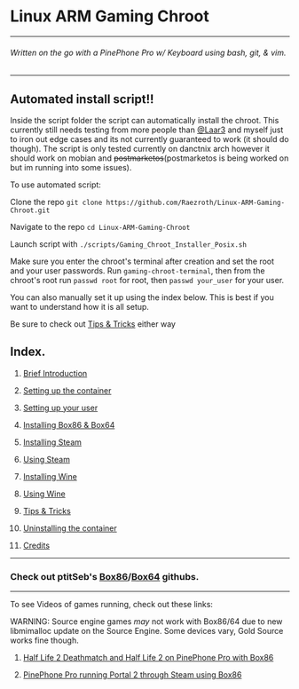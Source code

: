 

# Linux ARM Gaming Chroot

-------------------------
###### Written on the go with a PinePhone Pro w/ Keyboard using bash, git, & vim.
-------

## Automated install script!!
Inside the script folder the script can automatically install the chroot.
This currently still needs testing from more people than [@Laar3](https://github.com/Laar3) and myself just to iron out edge cases and its not currently guaranteed to work (it should do though).
The script is only tested currently on danctnix arch however it should work on mobian and ~~postmarketos~~(postmarketos is being worked on but im running into some issues).

To use automated script:

Clone the repo `git clone https://github.com/Raezroth/Linux-ARM-Gaming-Chroot.git`

Navigate to the repo `cd Linux-ARM-Gaming-Chroot`

Launch script with `./scripts/Gaming_Chroot_Installer_Posix.sh`

Make sure you enter the chroot's terminal after creation and set the root and your user passwords.
Run `gaming-chroot-terminal`, then from the chroot's root run `passwd root` for root, then `passwd your_user` for your user. 

You can also manually set it up using the index below. This is best if you want to understand how it is all setup.

Be sure to check out [Tips & Tricks](Docs/tips.md) either way

## Index.

1. [Brief Introduction](Docs/introduction.md)

2. [Setting up the container](Docs/create-chroot.md)

3. [Setting up your user](Docs/create-user.md)

4. [Installing Box86 & Box64](Docs/install-box86_64.md)

5. [Installing Steam](Docs/install-steam.md)

6. [Using Steam](Docs/using-steam.md)

7. [Installing Wine](Docs/install-wine.md)

8. [Using Wine](Docs/using-wine.md)

9. [Tips & Tricks](Docs/tips.md)

10. [Uninstalling the container](Docs/delete-chroot.md)

11. [Credits](Docs/credits.md)

----------------------------------------------------

### Check out ptitSeb's [Box86](https://github.com/ptitSeb/box86)/[Box64](https://github.com/ptitSeb/box64) githubs.

-------------------------------------------------------

To see Videos of games running, check out these links:

WARNING: Source engine games _may_ not work with Box86/64 due to new libmimalloc update on the Source Engine. 
Some devices vary, Gold Source works fine though.

1. [Half Life 2 Deathmatch and Half Life 2 on PinePhone Pro with Box86](https://www.youtube.com/watch?v=lAfEB0B14fw)

2. [PinePhone Pro running Portal 2 through Steam using Box86](https://www.youtube.com/watch?v=yPr0Aw3xZrA)



